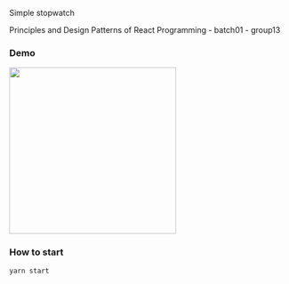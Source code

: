 Simple stopwatch

Principles and Design Patterns of React Programming - batch01 - group13

### Demo

<img src="https://user-images.githubusercontent.com/32006235/163502205-837dc527-e468-46ca-bd82-35e1eeb29de2.gif" width="300" />

### How to start

```
yarn start
```
